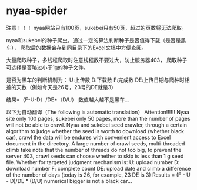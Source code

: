 ﻿# nyaa-spider
注意！！！
nyaa网站只有100页，sukebei只有50页，超过的页数将无法爬取。

 nyaa和sukebei的种子爬虫，通过一定的算法判断种子是否值得下载（是否是黑车），
爬取后的数据会存到同目录下的Excel文档中方便查阅。

大量爬取种子，多线程爬取时注意线程数不要过大，防止服务器403，
爬取种子可选择是否略过小于1g的种子文件。

是否为黑车的判断机制为：
U:上传数
D:下载数
F:完成数
DE:上传日期与爬种时相差的天数（例如今天是26号，23号的DE就是3）

结果=（F-U-D）/DE*（D/U）
数值越大越不是黑车…


以下为自动翻译（The following is automatic translation）
Attention!!!!!!
Nyaa site only 100 pages, sukebei only 50 pages, more than the number of pages will not be able to crawl.
Nyaa and sukebei seed crawler, through a certain algorithm to judge whether the seed is worth to download (whether black car), crawl the data will be endures with convenient access to Excel document in the directory.
A large number of crawl seeds, multi-threaded climb take note that the number of threads do not too big, to prevent the server 403, crawl seeds can choose whether to skip is less than 1 g seed file.
Whether for targeted judgment mechanism is: U: upload number D: download number F: complete count DE: upload date and climb a difference of the number of days (today is 26, for example, 23 DE is 3)
Results = (F - U - D)/DE * (D/U) numerical bigger is not a black car...
